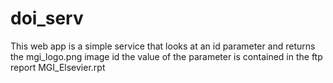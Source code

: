 # doi_serv
This web app is a simple service that looks at an id parameter and returns the mgi_logo.png image id the value of the parameter is contained in the ftp report MGI_Elsevier.rpt
